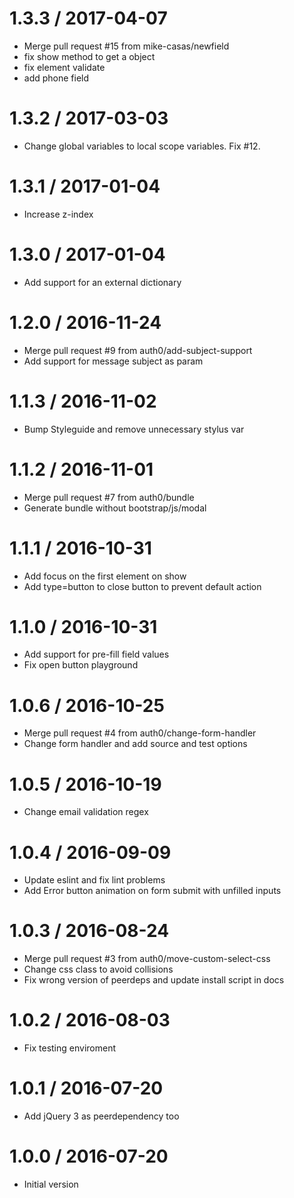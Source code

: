 
1.3.3 / 2017-04-07
==================

  * Merge pull request #15 from mike-casas/newfield
  * fix show method to get a object
  * fix element validate
  * add phone field

1.3.2 / 2017-03-03
==================

  * Change global variables to local scope variables. Fix #12.

1.3.1 / 2017-01-04
==================

  * Increase z-index

1.3.0 / 2017-01-04
==================

  * Add support for an external dictionary

1.2.0 / 2016-11-24
==================

  * Merge pull request #9 from auth0/add-subject-support
  * Add support for message subject as param

1.1.3 / 2016-11-02
==================

  * Bump Styleguide and remove unnecessary stylus var

1.1.2 / 2016-11-01
==================

  * Merge pull request #7 from auth0/bundle
  * Generate bundle without bootstrap/js/modal

1.1.1 / 2016-10-31
==================

  * Add focus on the first element on show
  * Add type=button to close button to prevent default action

1.1.0 / 2016-10-31
==================

  * Add support for pre-fill field values
  * Fix open button playground

1.0.6 / 2016-10-25
==================

  * Merge pull request #4 from auth0/change-form-handler
  * Change form handler and add source and test options

1.0.5 / 2016-10-19
==================

  * Change email validation regex

1.0.4 / 2016-09-09
==================

  * Update eslint and fix lint problems
  * Add Error button animation on form submit with unfilled inputs

1.0.3 / 2016-08-24
==================

  * Merge pull request #3 from auth0/move-custom-select-css
  * Change css class to avoid collisions
  * Fix wrong version of peerdeps and update install script in docs

1.0.2 / 2016-08-03
==================

  * Fix testing enviroment

1.0.1 / 2016-07-20
==================

  * Add jQuery 3 as peerdependency too

1.0.0 / 2016-07-20
===================

  * Initial version
